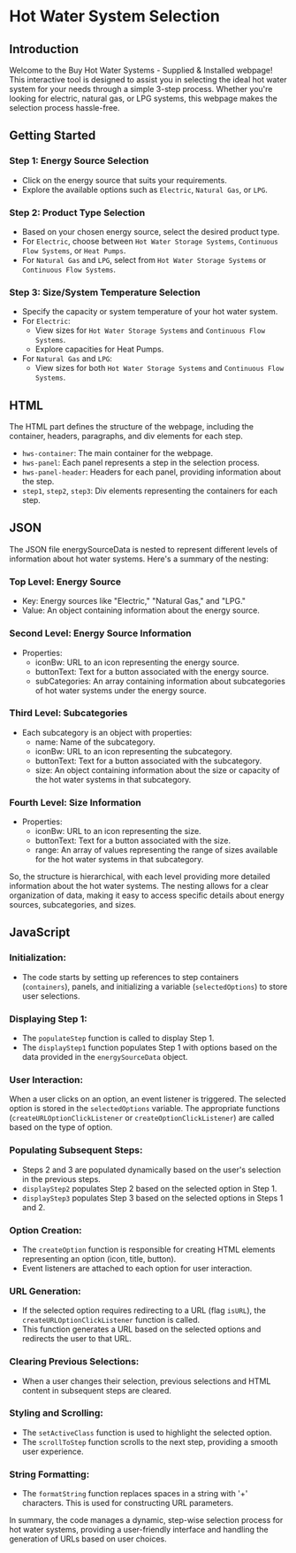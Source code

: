 # Hot Water System Selection

## Introduction

Welcome to the Buy Hot Water Systems - Supplied & Installed webpage! This interactive tool is designed to assist you in selecting the ideal hot water system for your needs through a simple 3-step process. Whether you're looking for electric, natural gas, or LPG systems, this webpage makes the selection process hassle-free.

## Getting Started

### Step 1: Energy Source Selection

- Click on the energy source that suits your requirements.
- Explore the available options such as `Electric`, `Natural Gas`, or `LPG`.

### Step 2: Product Type Selection

- Based on your chosen energy source, select the desired product type.
- For `Electric`, choose between `Hot Water Storage Systems`, `Continuous Flow Systems`, or `Heat Pumps`.
- For `Natural Gas` and `LPG`, select from `Hot Water Storage Systems` or `Continuous Flow Systems`.

### Step 3: Size/System Temperature Selection

- Specify the capacity or system temperature of your hot water system.
- For `Electric`:
  - View sizes for `Hot Water Storage Systems` and `Continuous Flow Systems`.
  - Explore capacities for Heat Pumps.
- For `Natural Gas` and `LPG`:
  - View sizes for both `Hot Water Storage Systems` and `Continuous Flow Systems`.

## HTML

The HTML part defines the structure of the webpage, including the container, headers, paragraphs, and div elements for each step.

- `hws-container`: The main container for the webpage.
- `hws-panel`: Each panel represents a step in the selection process.
- `hws-panel-header`: Headers for each panel, providing information about the step.
- `step1`, `step2`, `step3`: Div elements representing the containers for each step.

## JSON

The JSON file energySourceData is nested to represent different levels of information about hot water systems. Here's a summary of the nesting:

### Top Level: Energy Source

- Key: Energy sources like "Electric," "Natural Gas," and "LPG."
- Value: An object containing information about the energy source.

### Second Level: Energy Source Information

- Properties:
  - iconBw: URL to an icon representing the energy source.
  - buttonText: Text for a button associated with the energy source.
  - subCategories: An array containing information about subcategories of hot water systems under the energy source.

### Third Level: Subcategories

- Each subcategory is an object with properties:
  - name: Name of the subcategory.
  - iconBw: URL to an icon representing the subcategory.
  - buttonText: Text for a button associated with the subcategory.
  - size: An object containing information about the size or capacity of the hot water systems in that subcategory.

### Fourth Level: Size Information

- Properties:
  - iconBw: URL to an icon representing the size.
  - buttonText: Text for a button associated with the size.
  - range: An array of values representing the range of sizes available for the hot water systems in that subcategory.

So, the structure is hierarchical, with each level providing more detailed information about the hot water systems. The nesting allows for a clear organization of data, making it easy to access specific details about energy sources, subcategories, and sizes.

## JavaScript

### Initialization:

- The code starts by setting up references to step containers (`containers`), panels, and initializing a variable (`selectedOptions`) to store user selections.

### Displaying Step 1:

- The `populateStep` function is called to display Step 1.
- The `displayStep1` function populates Step 1 with options based on the data provided in the `energySourceData` object.

### User Interaction:

When a user clicks on an option, an event listener is triggered.
The selected option is stored in the `selectedOptions` variable.
The appropriate functions (`createURLOptionClickListener` or `createOptionClickListener`) are called based on the type of option.

### Populating Subsequent Steps:

- Steps 2 and 3 are populated dynamically based on the user's selection in the previous steps.
- `displayStep2` populates Step 2 based on the selected option in Step 1.
- `displayStep3` populates Step 3 based on the selected options in Steps 1 and 2.

### Option Creation:

- The `createOption` function is responsible for creating HTML elements representing an option (icon, title, button).
- Event listeners are attached to each option for user interaction.

### URL Generation:

- If the selected option requires redirecting to a URL (flag `isURL`), the `createURLOptionClickListener` function is called.
- This function generates a URL based on the selected options and redirects the user to that URL.

### Clearing Previous Selections:

- When a user changes their selection, previous selections and HTML content in subsequent steps are cleared.

### Styling and Scrolling:

- The `setActiveClass` function is used to highlight the selected option.
- The `scrollToStep` function scrolls to the next step, providing a smooth user experience.

### String Formatting:

- The `formatString` function replaces spaces in a string with '+' characters. This is used for constructing URL parameters.

In summary, the code manages a dynamic, step-wise selection process for hot water systems, providing a user-friendly interface and handling the generation of URLs based on user choices.
